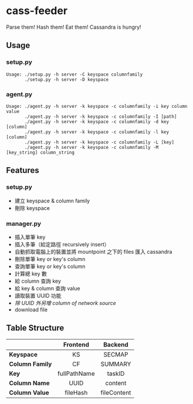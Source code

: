 # cass-feeder

Parse them! Hash them! Eat them! Cassandra is hungry!

## Usage

### setup.py
 
```
Usage: ./setup.py -h server -C keyspace columnfamily
       ./setup.py -h server -D keyspace
```

### agent.py

```
Usage: ./agent.py -h server -k keyspace -c columnfamily -i key column value
       ./agent.py -h server -k keyspace -c columnfamily -I [path]
       ./agent.py -h server -k keyspace -c columnfamily -d key [column]
       ./agent.py -h server -k keyspace -c columnfamily -l key [column]
       ./agent.py -h server -k keyspace -c columnfamily -L [key]
       ./agent.py -h server -k keyspace -c columnfamily -M [key_string] column_string
```

## Features

### setup.py

- 建立 keyspace & column family
- 刪除 keyspace

### manager.py

- 插入單筆 key
- 插入多筆（給定路徑 recursively insert）
- 自動抓取電腦上的裝置並將 mountpoint 之下的 files 匯入 cassandra
- 刪除單筆 key or key's column
- 查詢單筆 key or key's column
- 計算總 key 數
- 給 column 查詢 key
- 給 key & column 查詢 value
- 讀取裝置 UUID 功能
- *除 UUID 外另增 column of network source*
- download file

## Table Structure

|                   | Frontend     | Backend     |
| ----------------- |:------------:|:-----------:|
| **Keyspace**      | KS           | SECMAP      |
| **Column Family** | CF           | SUMMARY     |
| **Key**           | fullPathName | taskID      |
| **Column Name**   | UUID         | content     |
| **Column Value**  | fileHash     | fileContent |
